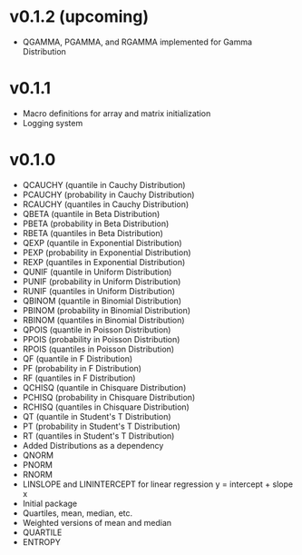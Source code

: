 # v0.1.2 (upcoming)
- QGAMMA, PGAMMA, and RGAMMA implemented for Gamma Distribution

# v0.1.1 
- Macro definitions for array and matrix initialization
- Logging system

# v0.1.0
- QCAUCHY (quantile in Cauchy Distribution)
- PCAUCHY (probability in Cauchy Distribution)
- RCAUCHY (quantiles in Cauchy Distribution)
- QBETA (quantile in Beta Distribution)
- PBETA (probability in Beta Distribution)
- RBETA (quantiles in Beta Distribution)
- QEXP (quantile in Exponential Distribution)
- PEXP (probability in Exponential Distribution)
- REXP (quantiles in Exponential Distribution)
- QUNIF (quantile in Uniform Distribution)
- PUNIF (probability in Uniform Distribution)
- RUNIF (quantiles in Uniform Distribution)
- QBINOM (quantile in Binomial Distribution)
- PBINOM (probability in Binomial Distribution)
- RBINOM (quantiles in Binomial Distribution)
- QPOIS (quantile in Poisson Distribution)
- PPOIS (probability in Poisson Distribution)
- RPOIS (quantiles in Poisson Distribution)
- QF (quantile in F Distribution)
- PF (probability in F Distribution)
- RF (quantiles in F Distribution)
- QCHISQ (quantile in Chisquare Distribution)
- PCHISQ (probability in Chisquare Distribution)
- RCHISQ (quantiles in Chisquare Distribution)
- QT (quantile in Student's T Distribution)
- PT (probability in Student's T Distribution)
- RT (quantiles in Student's T Distribution)
- Added Distributions as a dependency
- QNORM
- PNORM
- RNORM
- LINSLOPE and LININTERCEPT for linear regression y = intercept + slope x
- Initial package
- Quartiles, mean, median, etc.
- Weighted versions of mean and median
- QUARTILE 
- ENTROPY 

